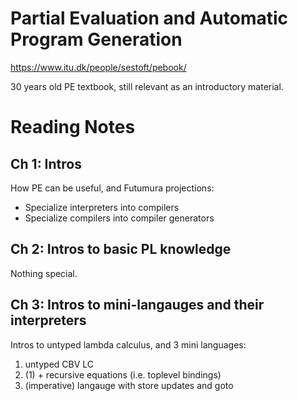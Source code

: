 # Partial Evaluation and Automatic Program Generation

https://www.itu.dk/people/sestoft/pebook/

30 years old PE textbook, still relevant as an introductory material.

# Reading Notes

## Ch 1: Intros

How PE can be useful, and Futumura projections:
- Specialize interpreters into compilers
- Specialize compilers into compiler generators

## Ch 2: Intros to basic PL knowledge 

Nothing special.

## Ch 3: Intros to mini-langauges and their interpreters

Intros to untyped lambda calculus, and 3 mini languages:
1. untyped CBV LC
2. (1) + recursive equations (i.e. toplevel bindings)
3. (imperative) langauge with store updates and goto


